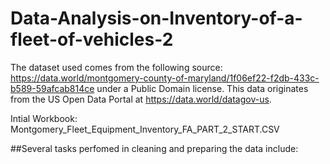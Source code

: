 # Data-Analysis-on-Inventory-of-a-fleet-of-vehicles-2

The dataset used comes from the following source: https://data.world/montgomery-county-of-maryland/1f06ef22-f2db-433c-b589-59afcab814ce under a Public Domain license. This data originates from the US Open Data Portal at https://data.world/datagov-us.

Intial Workbook: Montgomery_Fleet_Equipment_Inventory_FA_PART_2_START.CSV

##Several tasks perfomed in cleaning and preparing the data include:
